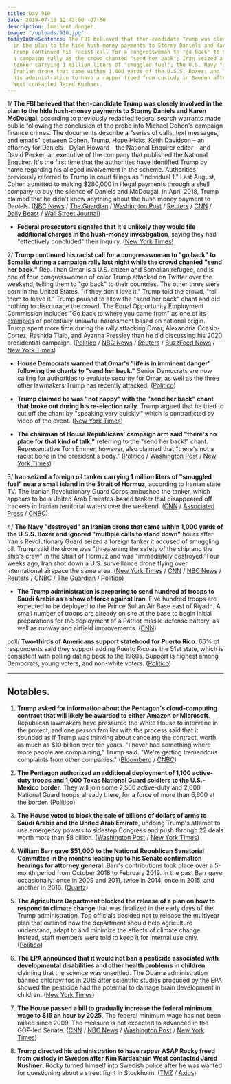 ```yaml
---
title: Day 910
date: 2019-07-18 12:43:00 -07:00
description: Imminent danger.
image: "/uploads/910.jpg"
todayInOneSentence: The FBI believed that then-candidate Trump was closely involved
  in the plan to the hide hush-money payments to Stormy Daniels and Karen McDougal;
  Trump continued his racist call for a congresswoman to "go back" to Somalia during
  a campaign rally as the crowd chanted "send her back"; Iran seized a foreign oil
  tanker carrying 1 million liters of "smuggled fuel"; the U.S. Navy "destroyed" an
  Iranian drone that came within 1,000 yards of the U.S.S. Boxer; and Trump directed
  his administration to have a rapper freed from custody in Sweden after Kim Kardashian
  West contacted Jared Kushner.
---
```


1/ **The FBI believed that then-candidate Trump was closely involved in the plan to the hide hush-money payments to Stormy Daniels and Karen McDougal**, according to previously redacted federal search warrants made public following the conclusion of the probe into Michael Cohen's campaign finance crimes. The documents describe a "series of calls, text messages, and emails" between Cohen, Trump, Hope Hicks, Keith Davidson – an attorney for Daniels – Dylan Howard – the National Enquirer editor – and David Pecker, an executive of the company that published the National Enquirer. It's the first time that the authorities have identified Trump by name regarding his alleged involvement in the scheme. Authorities previously referred to Trump in court filings as "Individual 1." Last August, Cohen admitted to making $280,000 in illegal payments through a shell company to buy the silence of Daniels and McDougal. In April 2018, Trump claimed that he didn't know anything about the hush money payment to Daniels. ([NBC News](https://www.nbcnews.com/politics/donald-trump/fbi-believed-trump-was-closely-involved-hush-money-scheme-unsealed-n1031246) / [The Guardian](https://www.theguardian.com/us-news/2019/jul/18/trump-hope-hicks-stormy-daniels-michael-cohen-fbi) / [Washington Post](https://www.washingtonpost.com/national-security/trump-communicated-repeatedly-with-cohen-aides-amid-scramble-to-pay-stormy-daniels-court-documents-show/2019/07/18/e9ee9c50-a969-11e9-9214-246e594de5d5_story.html) / [Reuters](https://www.reuters.com/article/us-usa-trump-cohen-idUSKCN1UD18D) / [CNN](https://www.cnn.com/2019/07/18/politics/michael-cohen-documents/index.html) / [Daily Beast](https://www.thedailybeast.com/cohen-documents-unsealed-on-trump-ami-stormy-daniels-karen-mcdougal) / [Wall Street Journal](https://www.wsj.com/articles/prosecutors-reveal-details-from-michael-cohen-investigation-11563466462))

* **Federal prosecutors signaled that it's unlikely they would file additional charges in the hush-money investigation**, saying they had "effectively concluded" their inquiry. ([New York Times](https://www.nytimes.com/2019/07/18/nyregion/michael-cohen-trump-investigation.html))

2/ **Trump continued his racist call for a congresswoman to "go back" to Somalia during a campaign rally last night while the crowd chanted "send her back."** Rep. Ilhan Omar is a U.S. citizen and Somalian refugee, and is one of four congresswomen of color Trump attacked on Twitter over the weekend, telling them to "go back" to their countries. The other three were born in the United States. "If they don't love it," Trump told the crowd, "tell them to leave it." Trump paused to allow the "send her back" chant and did nothing to discourage the crowd. The Equal Opportunity Employment Commission includes "Go back to where you came from" as one of its [examples](https://www.eeoc.gov/eeoc/publications/immigrants-facts.cfm) of potentially unlawful harassment based on national origin. Trump spent more time during the rally attacking Omar, Alexandria Ocasio-Cortez, Rashida Tlaib, and Ayanna Pressley than he did discussing his 2020 presidential campaign. ([Politico](https://www.politico.com/story/2019/07/17/trump-send-her-back-north-carolina-rally-1418904) / [NBC News](https://www.nbcnews.com/politics/2020-election/after-house-rejects-stupid-impeachment-trump-fuels-rally-crowd-chant-n1031066) / [Reuters](https://www.reuters.com/article/us-usa-trump-idUSKCN1UC2PW) / [BuzzFeed News](https://www.buzzfeednews.com/article/salvadorhernandez/trumps-supporters-chanted-send-her-back-as-the-president) / [New York Times](https://www.nytimes.com/2019/07/17/us/politics/trump-send-her-back-ilhan-omar.html))

* **House Democrats warned that Omar's "life is in imminent danger" following the chants to "send her back."** Senior Democrats are now calling for authorities to evaluate security for Omar, as well as the three other lawmakers Trump has recently attacked. ([Politico](https://www.politico.com/story/2019/07/18/ilhan-omar-trump-rally-violence-1419338))

* **Trump claimed he was "not happy" with the "send her back" chant that broke out during his re-election rally**. Trump argued that he tried to cut off the chant by "speaking very quickly," which is contradicted by video of the event. ([New York Times](https://www.nytimes.com/2019/07/18/us/politics/ilhan-omar-donald-trump.html))

* **The chairman of House Republicans' campaign arm said "there's no place for that kind of talk,"** referring to the "send her back!" chant. Representative Tom Emmer, however, also claimed that "there's not a racist bone in the president's body." ([Politico](https://www.politico.com/story/2019/07/18/tom-emmer-send-her-back-trump-rally-1419210) / [Washington Post](https://www.washingtonpost.com/politics/some-republicans-condemn-chant-at-trump-rally-but-stand-by-his-characterizations-of-four-minority-lawmakers/2019/07/18/dded4b92-a962-11e9-86dd-d7f0e60391e9_story.html) / [New York Times](https://www.nytimes.com/2019/07/18/us/politics/trump-send-her-back.html))

3/ **Iran seized a foreign oil tanker carrying 1 million liters of "smuggled fuel" near a small island in the Strait of Hormuz**, according to Iranian state TV. The Iranian Revolutionary Guard Corps ambushed the tanker, which appears to be a United Arab Emirates-based tanker that disappeared off trackers in Iranian territorial waters over the weekend. ([CNN](https://www.cnn.com/2019/07/18/middleeast/iran-tanker-intl/index.html) / [Associated Press](https://apnews.com/2d94f2b673b74940b26db541e9eeb262) / [CNBC](https://www.cnbc.com/2019/07/18/iran-state-tv-iranian-forces-seize-foreign-oil-tanker-crew.html))

4/ **The Navy "destroyed" an Iranian drone that came within 1,000 yards of the U.S.S. Boxer and ignored "multiple calls to stand down"** hours after Iran's Revolutionary Guard seized a foreign tanker it accused of smuggling oil. Trump said the drone was "threatening the safety of the ship and the ship's crew" in the Strait of Hormuz and was "immediately destroyed."Four weeks ago, Iran shot down a U.S. surveillance drone flying over international airspace the same area. ([New York Times](https://www.nytimes.com/2019/07/18/us/politics/iranian-drone-shot-down.html) / [CNN](https://www.cnn.com/2019/07/18/politics/trump-us-destroyed-iranian-drone/index.html) / [NBC News](https://www.nbcnews.com/politics/national-security/trump-says-u-s-navy-ship-shot-down-iranian-drone-n1031451) / [Reuters](https://www.reuters.com/article/us-mideast-iran-tanker/trump-says-u-s-navy-destroyed-iranian-drone-in-gulf-idUSKCN1UD1XS) / [CNBC](https://www.cnbc.com/2019/07/18/trump-says-us-navy-shot-down-iranian-drone.html) / [The Guardian](https://www.theguardian.com/us-news/2019/jul/18/trump-us-warship-iran-drone-strait-of-hormuz) / [Politico](https://www.politico.com/story/2019/07/18/trump-warship-iranian-drone-1422145))

* **The Trump administration is preparing to send hundred of troops to Saudi Arabia as a show of force against Iran**. Five hundred troops are expected to be deployed to the Prince Sultan Air Base east of Riyadh. A small number of troops are already on site at the base to begin initial preparations for the deployment of a Patriot missile defense battery, as well as runway and airfield improvements. ([CNN](https://www.cnn.com/2019/07/17/politics/us-military-buildup-saudi-air-base-satellite-images/index.html))

poll/ **Two-thirds of Americans support statehood for Puerto Rico**. 66% of respondents said they support adding Puerto Rico as the 51st state, which is consistent with polling dating back to the 1960s. Support is highest among Democrats, young voters, and non-white voters. ([Politico](https://www.politico.com/story/2019/07/18/puerto-rico-statehood-poll-1419203))

---

## Notables.

1. **Trump asked for information about the Pentagon's cloud-computing contract that will likely be awarded to either Amazon or Microsoft**. Republican lawmakers have pressured the White House to intervene in the project, and one person familiar with the process said that it sounded as if Trump was thinking about canceling the contract, worth as much as $10 billion over ten years. "I never had something where more people are complaining," Trump said. "We're getting tremendous complaints from other companies." ([Bloomberg](https://www.bloomberg.com/news/articles/2019-07-17/trump-expressed-concerns-about-pentagon-cloud-computing-contract) / [CNBC](https://www.cnbc.com/2019/07/18/trump-says-seriously-looking-into-amazons-pentagon-contract.html))

2. **The Pentagon authorized an additional deployment of 1,100 active-duty troops and 1,000 Texas National Guard soldiers to the U.S.-Mexico border**. They will join some 2,500 active-duty and 2,000 National Guard troops already there, for a force of more than 6,600 at the border. ([Politico](https://www.politico.com/story/2019/07/17/2-100-more-troops-headed-to-the-us-mexico-border-pentagon-says-1418838))

3. **The House voted to block the sale of billions of dollars of arms to Saudi Arabia and the United Arab Emirate**, undoing Trump's attempt to use emergency powers to sidestep Congress and push through 22 deals worth more than $8 billion. ([Washington Post](https://www.washingtonpost.com/national-security/house-votes-to-block-trumps-arms-sales-to-saudi-arabia-setting-up-likely-veto/2019/07/17/7f329a9c-a8ce-11e9-9214-246e594de5d5_story.html) / [New York Times](https://www.nytimes.com/2019/07/17/us/politics/saudi-arms-vote.html))

4. **William Barr gave $51,000 to the National Republican Senatorial Committee in the months leading up to his Senate confirmation hearings for attorney general**. Barr's contributions took place over a 5-month period from October 2018 to February 2019. In the past Barr gave occasionally: once in 2009 and 2011, twice in 2014, once in 2015, and another in 2016. ([Quartz](https://qz.com/1667918/barrs-donations-to-senate-republicans-spiked-before-confirmation/))

5. **The Agriculture Department blocked the release of a plan on how to respond to climate change** that was finalized in the early days of the Trump administration. Top officials decided not to release the multiyear plan that outlined how the department should help agriculture understand, adapt to and minimize the effects of climate change. Instead, staff members were told to keep it for internal use only. ([Politico](https://www.politico.com/story/2019/07/18/usda-suppresses-climate-change-plan-1598987))

6. **The EPA announced that it would not ban a pesticide associated with developmental disabilities and other health problems in children**, claiming that the science was unsettled. The Obama administration banned chlorpyrifos in 2015 after scientific studies produced by the EPA showed the pesticide had the potential to damage brain development in children. ([New York Times](https://www.nytimes.com/2019/07/18/climate/epa-chlorpyrifos-pesticide-ban.html))

7. **The House passed a bill to gradually increase the federal minimum wage to $15 an hour by 2025**. The federal minimum wage has not been raised since 2009. The measure is not expected to advanced in the GOP-led Senate. ([CNN](https://www.cnn.com/2019/07/18/politics/minimum-wage-house-vote/) / [NBC News](https://www.nbcnews.com/politics/congress/house-passes-15-minimum-wage-bill-n1031271) / [Washington Post](https://www.washingtonpost.com/business/2019/07/18/house-prepares-pass-long-sought-minimum-wage-legislation/) / [New York Times](https://www.nytimes.com/2019/07/18/us/politics/minimum-wage.html))

8. **Trump directed his administration to have rapper A$AP Rocky freed from custody in Sweden after Kim Kardashian West contacted Jared Kushner**. Rocky turned himself into Swedish police after he was wanted for questioning about a street fight in Stockholm. ([TMZ](https://www.tmz.com/2019/07/18/kim-kardashian-kanye-west-trump-involved-asap-rocky-case-sweden/) / [Axios](https://www.axios.com/kim-kardashian-asap-rocky-sweden-detention-trump-c1f6a29c-b531-4f29-80e4-692114d5072a.html))